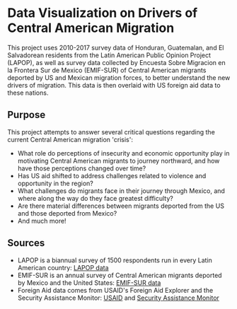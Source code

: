 # Data Visualization on Drivers of Central American Migration
This project uses 2010-2017 survey data of Honduran, Guatemalan, and El Salvadorean residents from the Latin American Public Opinion Project (LAPOP),
as well as survey data collected by Encuesta Sobre Migracion en la Frontera Sur de Mexico (EMIF-SUR) of Central American migrants deported by US and 
Mexican migration forces, to better understand the new drivers of migration. This data is then overlaid with US foreign aid data to these nations. 
## Purpose
This project attempts to answer several critical questions regarding the current Central American migration 'crisis':
- What role do perceptions of insecurity and economic opportunity play in motivating Central American migrants to journey northward, and how have those perceptions changed over time?
- Has US aid shifted to address challenges related to violence and opportunity in the region?
- What challenges do migrants face in their journey through Mexico, and where along the way do they face greatest difficulty?
- Are there material differences between migrants deported from the US and those deported from Mexico?
- And much more!
## Sources
* LAPOP is a biannual survey of 1500 respondents run in every Latin American country: [LAPOP data](https://www.vanderbilt.edu/lapop/raw-data.php)
* EMIF-SUR is an annual survey of Central American migrants deported by Mexico and the United States: [EMIF-SUR data](https://www.colef.mx/emif/bases.php)
* Foreign Aid data comes from USAID's Foreign Aid Explorer and the Security Assistance Monitor: [USAID](https://explorer.usaid.gov/data.html) and [Security Assistance Monitor](https://securityassistance.org/content/security-aid-dashboard)
